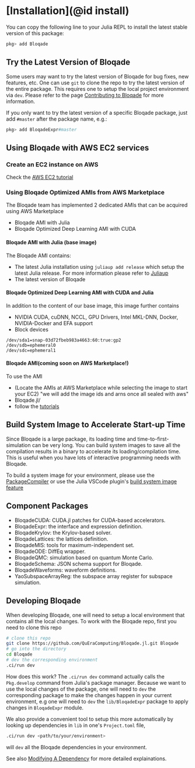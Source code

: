 # [Installation](@id install)

You can copy the following line to your Julia REPL
to install the latest stable version of this package:

```julia
pkg> add Bloqade
```


## Try the Latest Version of Bloqade

Some users may want to try the latest version of Bloqade
for bug fixes, new features, etc. One can use `git` to clone the
repo to try the latest version of the entire package. This
requires one to setup the local project environment via `dev`.
Please refer to the page [Contributing to Bloqade](@ref) for more information.

If you only want to try the latest version of a specific
Bloqade package, just add `#master` after the package name, e.g.:

```julia
pkg> add BloqadeExpr#master
```

## Using Bloqade with AWS EC2 services

### Create an EC2 instance on AWS

Check the [AWS EC2 tutorial](https://docs.aws.amazon.com/AWSEC2/latest/UserGuide/EC2_GetStarted.html)

### Using Bloqade Optimized AMIs from AWS Marketplace
The Bloqade team has implemented 2 dedicated AMIs that can be acquired using AWS Marketplace

- Bloqade AMI with Julia
- Bloqade Optimized Deep Learning AMI with CUDA

#### Bloqade AMI with Julia (base image)
The Bloqade AMI contains:
- The latest Julia installation using `juliaup add release` which setup the latest Julia release. For more information please refer to [Juliaup](https://github.com/JuliaLang/juliaup) 
- The latest version of Bloqade 

#### Bloqade Optimized Deep Learning AMI with CUDA and Julia
In addition to the content of our base image, this image further contains
- NVIDIA CUDA, cuDNN, NCCL, GPU Drivers, Intel MKL-DNN, Docker, NVIDIA-Docker and EFA support
- Block devices

```
/dev/sda1=snap-03d72fbeb983a4663:60:true:gp2
/dev/sdb=ephemeral0
/dev/sdc=ephemeral1
```

#### Bloqade AMI(coming soon on AWS Marketplace!)
To use the AMI 
- (Locate the AMIs at AWS Marketplace while selecting the image to start your EC2) "we will add the image ids and arns once all sealed with aws"
- Bloqade.jl/
- follow the [tutorials](https://queracomputing.github.io/Bloqade.jl/dev/) 

## Build System Image to Accelerate Start-up Time

Since Bloqade is a large package, its loading time
and time-to-first-simulation can be very long.
You can build system images to save all the compilation
results in a binary to accelerate its loading/compilation
time. This is useful when you have lots of interactive
programming needs with Bloqade.

To build a system image for your environment, please use
the [PackageCompiler](https://julialang.github.io/PackageCompiler.jl/dev/)
or use the Julia VSCode plugin's [build system image feature](https://www.julia-vscode.org/docs/stable/userguide/compilesysimage/)


## Component Packages

- BloqadeCUDA: CUDA.jl patches for CUDA-based accelerators.
- BloqadeExpr: the interface and expression definition.
- BloqadeKrylov: the Krylov-based solver.
- BloqadeLattices: the lattices definition.
- BloqadeMIS: tools for maximum-independent set.
- BloqadeODE: DiffEq wrapper.
- BloqadeQMC: simulation based on quantum Monte Carlo.
- BloqadeSchema: JSON schema support for Bloqade.
- BloqadeWaveforms: waveform definitions.
- YaoSubspaceArrayReg: the subspace array register for subspace simulation.

## Developing Bloqade

When developing Bloqade, one will need to setup a local environment
that contains all the local changes. To work with the Bloqade repo,
first you need to clone this repo

```sh
# clone this repo
git clone https://github.com/QuEraComputing/Bloqade.jl.git Bloqade
# go into the directory
cd Bloqade
# dev the corresponding environment
.ci/run dev
```

How does this work? The `.ci/run dev` command actually calls the `Pkg.develop`
command from Julia's package manager. Because we want to use the local
changes of the package, one will need to `dev` the corresponding package to 
make the changes happen in your current environment, e.g one will need to `dev` 
the `lib/BloqadeExpr` package to apply changes in `BloqadeExpr` module.

We also provide a convenient tool to setup this more automatically by
looking up dependencies in `lib` in one's `Project.toml` file,

```sh
.ci/run dev <path/to/your/environment>
```

will `dev` all the Bloqade dependencies in your environment.

See also [Modifying A Dependency](https://pkgdocs.julialang.org/v1/getting-started/#Modifying-A-Dependency)
for more detailed explainations.
